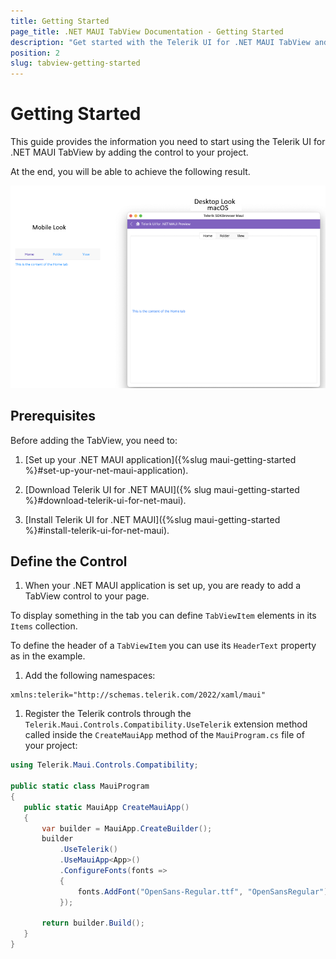 ```yaml
---
title: Getting Started
page_title: .NET MAUI TabView Documentation - Getting Started
description: "Get started with the Telerik UI for .NET MAUI TabView and add the control to your .NET MAUI project."
position: 2
slug: tabview-getting-started
---
```


# Getting Started

This guide provides the information you need to start using the Telerik UI for .NET MAUI TabView by adding the control to your project.

At the end, you will be able to achieve the following result.

![TabView Getting Started](images/tabview-getting-started.png)

## Prerequisites

Before adding the TabView, you need to:

1. [Set up your .NET MAUI application]({%slug maui-getting-started %}#set-up-your-net-maui-application).

1. [Download Telerik UI for .NET MAUI]({% slug maui-getting-started %}#download-telerik-ui-for-net-maui).

1. [Install Telerik UI for .NET MAUI]({%slug maui-getting-started %}#install-telerik-ui-for-net-maui).

## Define the Control

1. When your .NET MAUI application is set up, you are ready to add a TabView control to your page.

 To display something in the tab you can define `TabViewItem` elements in its `Items` collection.

 To define the header of a `TabViewItem` you can use its `HeaderText` property as in the example.

 <snippet id='tabview-getting-started-xaml'/>
 
1. Add the following namespaces:

 ```XAML
xmlns:telerik="http://schemas.telerik.com/2022/xaml/maui" 
 ```

1. Register the Telerik controls through the `Telerik.Maui.Controls.Compatibility.UseTelerik` extension method called inside the `CreateMauiApp` method of the `MauiProgram.cs` file of your project:

 ```C#
 using Telerik.Maui.Controls.Compatibility;

 public static class MauiProgram
 {
	public static MauiApp CreateMauiApp()
	{
		var builder = MauiApp.CreateBuilder();
		builder
			.UseTelerik()
			.UseMauiApp<App>()
			.ConfigureFonts(fonts =>
			{
				fonts.AddFont("OpenSans-Regular.ttf", "OpenSansRegular");
			});

		return builder.Build();
	}
 }           
 ```
 